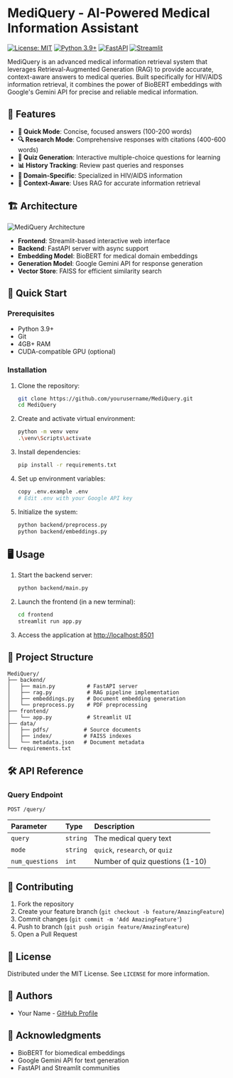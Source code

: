 # MediQuery - AI-Powered Medical Information Assistant

[![License: MIT](https://img.shields.io/badge/License-MIT-yellow.svg)](https://opensource.org/licenses/MIT)
[![Python 3.9+](https://img.shields.io/badge/python-3.9+-blue.svg)](https://www.python.org/downloads/)
[![FastAPI](https://img.shields.io/badge/FastAPI-0.68.0+-00a393.svg)](https://fastapi.tiangolo.com)
[![Streamlit](https://img.shields.io/badge/Streamlit-1.2.0+-FF4B4B.svg)](https://streamlit.io)

MediQuery is an advanced medical information retrieval system that leverages Retrieval-Augmented Generation (RAG) to provide accurate, context-aware answers to medical queries. Built specifically for HIV/AIDS information retrieval, it combines the power of BioBERT embeddings with Google's Gemini API for precise and reliable medical information.

## 🌟 Features

- **💨 Quick Mode**: Concise, focused answers (100-200 words)
- **🔍 Research Mode**: Comprehensive responses with citations (400-600 words)
- **📝 Quiz Generation**: Interactive multiple-choice questions for learning
- **📊 History Tracking**: Review past queries and responses
- **🎯 Domain-Specific**: Specialized in HIV/AIDS information
- **🔗 Context-Aware**: Uses RAG for accurate information retrieval

## 🏗️ Architecture

![MediQuery Architecture](docs/architecture.png)

- **Frontend**: Streamlit-based interactive web interface
- **Backend**: FastAPI server with async support
- **Embedding Model**: BioBERT for medical domain embeddings
- **Generation Model**: Google Gemini API for response generation
- **Vector Store**: FAISS for efficient similarity search

## 🚀 Quick Start

### Prerequisites

- Python 3.9+
- Git
- 4GB+ RAM
- CUDA-compatible GPU (optional)

### Installation

1. Clone the repository:
   ```bash
   git clone https://github.com/yourusername/MediQuery.git
   cd MediQuery
   ```

2. Create and activate virtual environment:
   ```bash
   python -m venv venv
   .\venv\Scripts\activate
   ```

3. Install dependencies:
   ```bash
   pip install -r requirements.txt
   ```

4. Set up environment variables:
   ```bash
   copy .env.example .env
   # Edit .env with your Google API key
   ```

5. Initialize the system:
   ```bash
   python backend/preprocess.py
   python backend/embeddings.py
   ```

## 🖥️ Usage

1. Start the backend server:
   ```bash
   python backend/main.py
   ```

2. Launch the frontend (in a new terminal):
   ```bash
   cd frontend
   streamlit run app.py
   ```

3. Access the application at [http://localhost:8501](http://localhost:8501)

## 📁 Project Structure

```
MediQuery/
├── backend/
│   ├── main.py          # FastAPI server
│   ├── rag.py           # RAG pipeline implementation
│   ├── embeddings.py    # Document embedding generation
│   └── preprocess.py    # PDF preprocessing
├── frontend/
│   └── app.py           # Streamlit UI
├── data/
│   ├── pdfs/           # Source documents
│   ├── index/          # FAISS indexes
│   └── metadata.json   # Document metadata
└── requirements.txt
```

## 🛠️ API Reference

### Query Endpoint

```http
POST /query/
```

| Parameter | Type | Description |
| :--- | :--- | :--- |
| `query` | `string` | The medical query text |
| `mode` | `string` | `quick`, `research`, or `quiz` |
| `num_questions` | `int` | Number of quiz questions (1-10) |

## 🤝 Contributing

1. Fork the repository
2. Create your feature branch (`git checkout -b feature/AmazingFeature`)
3. Commit changes (`git commit -m 'Add AmazingFeature'`)
4. Push to branch (`git push origin feature/AmazingFeature`)
5. Open a Pull Request

## 📄 License

Distributed under the MIT License. See `LICENSE` for more information.

## 👥 Authors

- Your Name - [GitHub Profile](https://github.com/yourusername)

## 🙏 Acknowledgments

- BioBERT for biomedical embeddings
- Google Gemini API for text generation
- FastAPI and Streamlit communities
